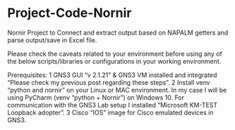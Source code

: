# Project-Code-Nornir
Nornir Project to Connect and extract output based on NAPALM getters and parse output/save in Excel file.

Please check the caveats related to your environment before using any of the below scripts/libraries or configurations in your working environment.

Prerequisites:
1 GNS3 GUI “v 2.1.21” & GNS3 VM installed and integrated “Please check my previous post regarding these steps”.
2 Install venv “python and nornir” on your Linux or MAC environment. In my case I will be using PyCharm (venv “python + Nornir”) on Windows 10. For communication with the GNS3 Lab setup I installed “Microsoft KM-TEST Loopback adopter”. 
3 Cisco “IOS” image for Cisco emulated devices in GNS3.

